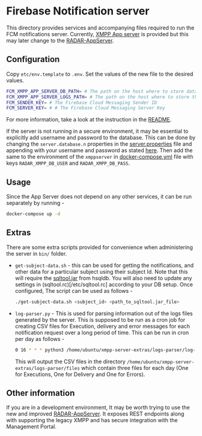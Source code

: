 # Firebase Notification server

This directory provides services and accompanying files required to run the FCM notifications server. Currently, [XMPP App server](https://github.com/RADAR-base/fcmxmppserverv2) is provided but this may later change to the [RADAR-AppServer](https://github.com/RADAR-base/RADAR-Appserver).

## Configuration

Copy `etc/env.template` to `.env`. Set the values of the new file to the desired values.

```sh
FCM_XMPP_APP_SERVER_DB_PATH= # The path on the host where to store database files
FCM_XMPP_APP_SERVER_LOGS_PATH= # The path on the host where to store the log files generated by the server
FCM_SENDER_KEY= # The Firebase Cloud Messaging Sender ID
FCM_SERVER_KEY= # # The Firebase Cloud Messaging Server Key
```

For more information, take a look at the instruction in the [README](https://github.com/RADAR-base/fcmxmppserverv2).

If the server is not running in a secure environment, it may be essential to explicitly add username and password to the database.
This can be done by changing the `server.database.n` properties in the [server.properties](/etc/server.properties) file and appending with your username and password as stated [here](http://hsqldb.org/doc/guide/guide.html#N15798). Then add the same to the environment of the `xmppserver` in [docker-compose.yml](/docker-compose.yml) file with keys `RADAR_XMPP_DB_USER` and `RADAR_XMPP_DB_PASS`.

## Usage

Since the App Server does not depend on any other services, it can be run separately by running -

```sh
docker-compose up -d
```

## Extras

There are some extra scripts provided for convenience when administering the server in `bin/` folder.

- `get-subject-data.sh` -  this can be used for getting the notifications, and other data for a particular subject using their subject Id. Note that this will require the [sqltool.jar](http://hsqldb.org/doc/2.0/util-guide/sqltool-chapt.html) from hsqldb. You will also need to update any settings in (sqltool.rc)[/etc/sqltool.rc] according to your DB setup. Once configured, The script can be used as follows -
    ```sh
    ./get-subject-data.sh <subject_id> <path_to_sqltool.jar_file>
    ```

- `log-parser.py` - This is used for parsing information out of the logs files generated by the server. This is supposed to be run as a cron job for creating CSV files for Execution, delivery and error messages for each notification request over a long period of time. This can be run in cron per day as follows -
    ```sh
    0 16 * * * python3 /home/ubuntu/xmpp-server-extras/logs-parser/log-parser.py /usr/local/var/lib/radar/xmpp/hsql/logs/ /home/ubuntu/xmpp-server-extras/logs-parser/files >> /home/ubuntu/log-parser-run.log 2>&1
    ```
    This will output the CSV files in the directory `/home/ubuntu/xmpp-server-extras/logs-parser/files` which contain three files for each day (One for Executions, One for Delivery and One for Errors).

## Other information

If you are in a development environment, It may be worth trying to use the new and improved [RADAR-AppServer](https://github.com/RADAR-base/RADAR-Appserver/tree/dev). It exposes REST endpoints along with supporting the legacy XMPP and has secure integration with the Management Portal.
